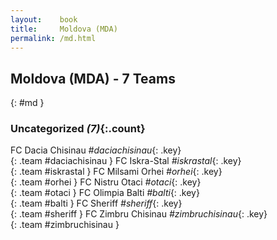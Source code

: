 ```yaml
---
layout:    book
title:     Moldova (MDA)
permalink: /md.html
---
```


## Moldova (MDA) - 7 Teams
{: #md }





### Uncategorized _(7)_{:.count}

FC Dacia Chisinau  _#daciachisinau_{: .key} <br>
{: .team #daciachisinau }
FC Iskra-Stal  _#iskrastal_{: .key} <br>
{: .team #iskrastal }
FC Milsami Orhei  _#orhei_{: .key} <br>
{: .team #orhei }
FC Nistru Otaci  _#otaci_{: .key} <br>
{: .team #otaci }
FC Olimpia Balti  _#balti_{: .key} <br>
{: .team #balti }
FC Sheriff  _#sheriff_{: .key} <br>
{: .team #sheriff }
FC Zimbru Chisinau  _#zimbruchisinau_{: .key} <br>
{: .team #zimbruchisinau }


 

